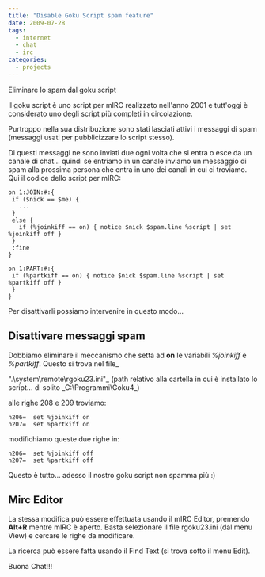 ```yaml
---
title: "Disable Goku Script spam feature"
date: 2009-07-28
tags:
  - internet
  - chat
  - irc
categories:
  - projects
---
```

Eliminare lo spam dal goku script

Il goku script è uno script per mIRC realizzato nell'anno 2001 e tutt'oggi è considerato uno degli script più completi in circolazione.

Purtroppo nella sua distribuzione sono stati lasciati attivi i messaggi di spam (messaggi usati per pubblicizzare lo script stesso).

Di questi messaggi ne sono inviati due ogni volta che si entra o esce da un canale di chat... quindi se entriamo in un canale inviamo un messaggio di spam alla prossima persona che entra in uno dei canali in cui ci troviamo. Qui il codice dello script per mIRC:

<!-- truncate -->

```shell
on 1:JOIN:#:{
 if ($nick == $me) {
   ...
 }
 else {
   if (%joinkiff == on) { notice $nick $spam.line %script | set %joinkiff off }
 }
 :fine
}

on 1:PART:#:{
 if (%partkiff == on) { notice $nick $spam.line %script | set %partkiff off }
 }
}
```

Per disattivarli possiamo intervenire in questo modo...

## Disattivare messaggi spam

Dobbiamo eliminare il meccanismo che setta ad **on** le variabili _%joinkiff_ e _%partkiff_. Questo si trova nel file_

".\system\remote\rgoku23.ini"_ (path relativo alla cartella in cui è installato lo script... di solito _C:\Programmi\Goku4\_)

alle righe 208 e 209 troviamo:

```
n206=  set %joinkiff on
n207=  set %partkiff on
```

modifichiamo queste due righe in:

```
n206=  set %joinkiff off
n207=  set %partkiff off
```

Questo è tutto... adesso il nostro goku script non spamma più :)

## Mirc Editor

La stessa modifica può essere effettuata usando il mIRC Editor, premendo **Alt+R** mentre mIRC è aperto. Basta selezionare il file rgoku23.ini (dal menu View) e cercare le righe da modificare.

La ricerca può essere fatta usando il Find Text (si trova sotto il menu Edit).

Buona Chat!!!
